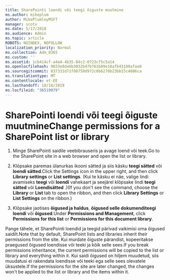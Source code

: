 ```yaml
---
title: SharePointi loendi või teegi õiguste muutmine
ms.author: mikeplum
author: MikePlumleyMSFT
manager: scotv
ms.date: 5/17/2018
ms.audience: Admin
ms.topic: article
ROBOTS: NOINDEX, NOFOLLOW
localization_priority: Normal
ms.collection: Adm_O365
ms.custom: ''
ms.assetid: 1cb414cf-a4a4-4b35-84c2-0723cf5c5a14
ms.openlocfilehash: 9033e8da6b3032b47b761b89e18af643100afaa0
ms.sourcegitcommit: 037331d71f06750d972c0b6278b23bb15c4806ca
ms.translationtype: MT
ms.contentlocale: et-EE
ms.lasthandoff: 10/18/2019
ms.locfileid: "36519079"
---
```

# <a name="change-permissions-for-a-sharepoint-list-or-library"></a><span data-ttu-id="985cf-102">SharePointi loendi või teegi õiguste muutmine</span><span class="sxs-lookup"><span data-stu-id="985cf-102">Change permissions for a SharePoint list or library</span></span>

1. <span data-ttu-id="985cf-103">Minge SharePointi saidile veebibrauseris ja avage loend või teek.</span><span class="sxs-lookup"><span data-stu-id="985cf-103">Go to the SharePoint site in a web browser and open the list or library.</span></span>
    
2. <span data-ttu-id="985cf-104">Klõpsake paremas ülanurkas ikooni sätted ja siis käsku **teegi sätted** või **loendi sätted**.</span><span class="sxs-lookup"><span data-stu-id="985cf-104">Click the Settings icon in the upper right, and then click **Library settings** or **List settings**.</span></span> <span data-ttu-id="985cf-105">(Kui te käsku ei näe, valige lindi avamiseks **teegi** või **loendi** vahekaart ja seejärel klõpsake lindi **teegi sätted** või **Loendisätted** .)</span><span class="sxs-lookup"><span data-stu-id="985cf-105">(If you don't see the command, choose the **Library** or **List** tab to open the ribbon, and then click **Library Settings** or **List Settings** on the ribbon.)</span></span> 
    
3. <span data-ttu-id="985cf-106">Klõpsake jaotises **õigused ja haldus**, **õigused selle dokumenditeegi loendi** või **õigused**.</span><span class="sxs-lookup"><span data-stu-id="985cf-106">Under **Permissions and Management**, click **Permissions for this list** or **Permissions for this document library**.</span></span>
    
<span data-ttu-id="985cf-107">Pange tähele, et SharePointi loendid ja teegid pärivad vaikimisi oma õigused saidilt.</span><span class="sxs-lookup"><span data-stu-id="985cf-107">Note that by default, SharePoint lists and libraries inherit their permissions from the site.</span></span> <span data-ttu-id="985cf-108">Kui murdate õiguste pärandist, kopeeritakse praegused õigused loendisse või teeki ja kõik selle sees.</span><span class="sxs-lookup"><span data-stu-id="985cf-108">If you break permissions inheritance, the current permissions will be copied to the list or library and everything within it.</span></span> <span data-ttu-id="985cf-109">Kui saidi õigused on hiljem muudetud, siis muudatusi ei rakendata loendisse või teeki ega selle sees olevatele üksustele.</span><span class="sxs-lookup"><span data-stu-id="985cf-109">If the permissions for the site are later changed, the changes won't be applied to the list or library and the items within it.</span></span>
  

